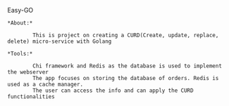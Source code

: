 Easy-GO



    *About:*

            This is project on creating a CURD(Create, update, replace, delete) micro-service with Golang

    *Tools:*

            Chi framework and Redis as the database is used to implement the webserver
            The app focuses on storing the database of orders. Redis is used as a cache manager.
            The user can access the info and can apply the CURD functionalities
